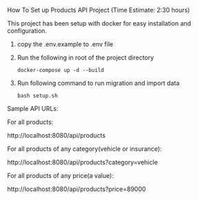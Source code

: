 How To Set up Products API Project (Time Estimate: 2:30 hours)

This project has been setup with docker for easy installation and configuration.

1. copy the .env.example to .env file

2. Run the following in root of the project directory

    ```docker-compose up -d --build```

3. Run following command to run migration and import data

    ```bash setup.sh```
    
Sample API URLs:

For all products:

http://localhost:8080/api/products 

For all products of any category(vehicle or insurance):

http://localhost:8080/api/products?category=vehicle

For all products of any price(a value):

http://localhost:8080/api/products?price=89000


